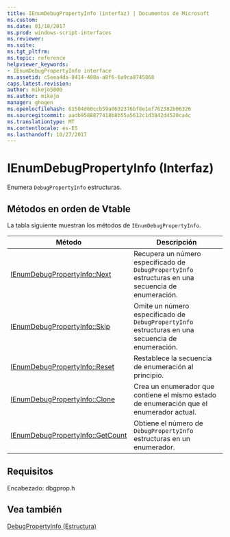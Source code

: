 ```yaml
---
title: IEnumDebugPropertyInfo (interfaz) | Documentos de Microsoft
ms.custom: 
ms.date: 01/18/2017
ms.prod: windows-script-interfaces
ms.reviewer: 
ms.suite: 
ms.tgt_pltfrm: 
ms.topic: reference
helpviewer_keywords:
- IEnumDebugPropertyInfo interface
ms.assetid: c5eea4da-8414-408a-a8f6-6a9ca8745868
caps.latest.revision: 
author: mikejo5000
ms.author: mikejo
manager: ghogen
ms.openlocfilehash: 61504d60ccb59a0632376bf8e1ef762382b06326
ms.sourcegitcommit: aadb9588877418b8b55a5612c1d3842d4520ca4c
ms.translationtype: MT
ms.contentlocale: es-ES
ms.lasthandoff: 10/27/2017
---
```

# <a name="ienumdebugpropertyinfo-interface"></a>IEnumDebugPropertyInfo (Interfaz)
Enumera `DebugPropertyInfo` estructuras.  
  
## <a name="methods-in-vtable-order"></a>Métodos en orden de Vtable  
 La tabla siguiente muestran los métodos de `IEnumDebugPropertyInfo`.  
  
|Método|Descripción|  
|------------|-----------------|  
|[IEnumDebugPropertyInfo::Next](../../winscript/reference/ienumdebugpropertyinfo-next.md)|Recupera un número especificado de `DebugPropertyInfo` estructuras en una secuencia de enumeración.|  
|[IEnumDebugPropertyInfo::Skip](../../winscript/reference/ienumdebugpropertyinfo-skip.md)|Omite un número especificado de `DebugPropertyInfo` estructuras en una secuencia de enumeración.|  
|[IEnumDebugPropertyInfo::Reset](../../winscript/reference/ienumdebugpropertyinfo-reset.md)|Restablece la secuencia de enumeración al principio.|  
|[IEnumDebugPropertyInfo::Clone](../../winscript/reference/ienumdebugpropertyinfo-clone.md)|Crea un enumerador que contiene el mismo estado de enumeración que el enumerador actual.|  
|[IEnumDebugPropertyInfo::GetCount](../../winscript/reference/ienumdebugpropertyinfo-getcount.md)|Obtiene el número de `DebugPropertyInfo` estructuras en un enumerador.|  
  
## <a name="requirements"></a>Requisitos  
 Encabezado: dbgprop.h  
  
## <a name="see-also"></a>Vea también  
 [DebugPropertyInfo (Estructura)](../../winscript/reference/debugpropertyinfo-structure.md)
